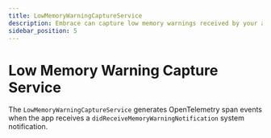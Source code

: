 ```yaml
---
title: LowMemoryWarningCaptureService
description: Embrace can capture low memory warnings received by your app.
sidebar_position: 5
---
```


# Low Memory Warning Capture Service

The `LowMemoryWarningCaptureService` generates OpenTelemetry span events when the app receives a `didReceiveMemoryWarningNotification` system notification.
